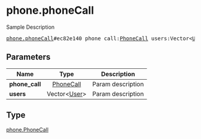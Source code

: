 # phone.phoneCall

Sample Description

<pre>
<a href="../constructor/phone.phoneCall.md">phone.phoneCall</a>#ec82e140 phone_call:<a href="../type/PhoneCall.md">PhoneCall</a> users:Vector&lt;<a href="../type/User.md">User</a>&gt; = <a href="../type/phone.PhoneCall.md">phone.PhoneCall</a>;
</pre>
## Parameters

| Name | Type | Description |
|------|:----:|-------------|
| **phone_call** | <a href="../type/PhoneCall.md">PhoneCall</a> | Param description |
| **users** | Vector&lt;<a href="../type/User.md">User</a>&gt; | Param description |

## Type

<a href="../type/phone.PhoneCall.md">phone.PhoneCall</a>
